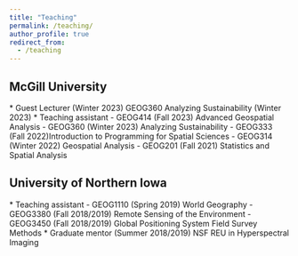 ```yaml
---
title: "Teaching"
permalink: /teaching/
author_profile: true
redirect_from: 
  - /teaching
---
```


<h2><b>McGill University</b></h2>
* Guest Lecturer (Winter 2023) GEOG360 Analyzing Sustainability (Winter 2023)
* Teaching assistant
  - GEOG414 (Fall 2023) Advanced Geospatial Analysis
  - GEOG360 (Winter 2023) Analyzing Sustainability
  - GEOG333 (Fall 2022)Introduction to Programming for Spatial Sciences
  - GEOG314 (Winter 2022) Geospatial Analysis
  - GEOG201 (Fall 2021) Statistics and Spatial Analysis
<h2><b>University of Northern Iowa</b></h2>
* Teaching assistant
  - GEOG1110 (Spring 2019) World Geography
  - GEOG3380 (Fall 2018/2019) Remote Sensing of the Environment
  - GEOG3450 (Fall 2018/2019) Global Positioning System Field Survey Methods
* Graduate mentor (Summer 2018/2019) NSF REU in Hyperspectral Imaging
